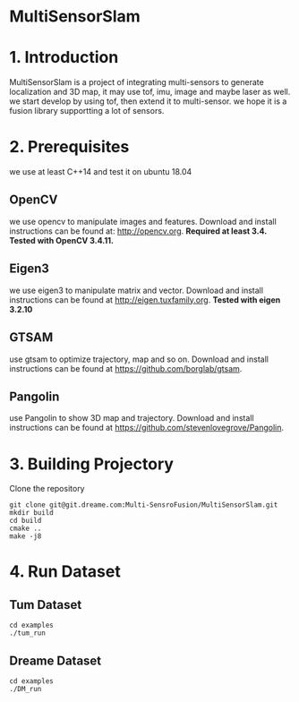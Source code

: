 # MultiSensorSlam

# 1. Introduction
MultiSensorSlam is a project of integrating multi-sensors to generate localization and 3D map, it may use tof, imu, image and maybe laser as well. we start develop by using tof, then extend it to multi-sensor.
we hope it is a fusion library supportting a lot of sensors.

# 2. Prerequisites
we use at least C++14 and test it on ubuntu 18.04
## OpenCV
we use opencv to manipulate images and features. Download and install instructions can be found at: http://opencv.org. **Required at least 3.4. Tested with OpenCV 3.4.11.**
## Eigen3
we use eigen3 to manipulate matrix and vector. Download and install instructions can be found at http://eigen.tuxfamily.org. **Tested with eigen 3.2.10**
## GTSAM
use gtsam to optimize trajectory, map and so on. Download and install instructions can be found at https://github.com/borglab/gtsam.
## Pangolin
use Pangolin to show 3D map and trajectory. Download and install instructions can be found at https://github.com/stevenlovegrove/Pangolin.

# 3. Building Projectory
Clone the repository
```
git clone git@git.dreame.com:Multi-SensroFusion/MultiSensorSlam.git
mkdir build
cd build
cmake ..
make -j8
```

# 4. Run Dataset
## Tum Dataset
```
cd examples
./tum_run
```

## Dreame Dataset
```
cd examples
./DM_run
```